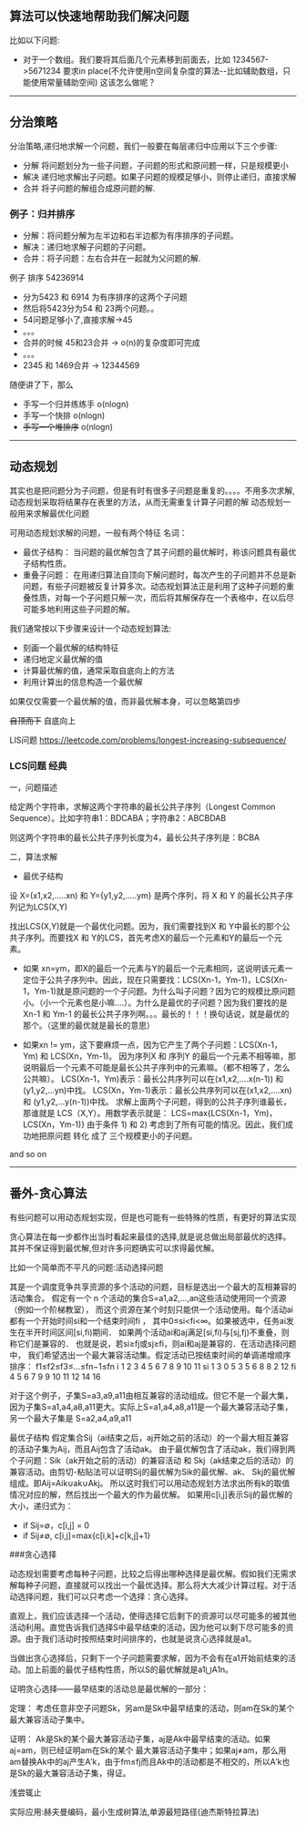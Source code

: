 ## 算法可以快速地帮助我们解决问题

比如以下问题:
* 对于一个数组。我们要将其后面几个元素移到前面去，比如 1234567->5671234
要求in place(不允许使用n空间复杂度的算法--比如辅助数组，只能使用常量辅助空间)
这该怎么做呢？
-------------------------------------
## 分治策略
分治策略,递归地求解一个问题，我们一般要在每层递归中应用以下三个步骤:
* 分解 将问题划分为一些子问题，子问题的形式和原问题一样，只是规模更小
* 解决 递归地求解出子问题。如果子问题的规模足够小，则停止递归，直接求解
* 合并 将子问题的解组合成原问题的解.

### 例子：归并排序
* 分解：将问题分解为左半边和右半边都为有序排序的子问题。
* 解决：递归地求解子问题的子问题。
* 合并：将子问题：左右合并在一起就为父问题的解.

例子 排序 54236914
* 分为5423 和 6914 为有序排序的这两个子问题
* 然后将5423分为54 和 23两个问题。。
* 54问题足够小了,直接求解->45
* 。。。
* 合并的时候 45和23合并 -> o(n)的复杂度即可完成
* 。。。 
* 2345 和 1469合并 -> 12344569

随便讲了下，那么

* 手写一个归并练练手 o(nlogn)
* 手写一个快排 o(nlogn)
* ~~手写一个堆排序~~ o(nlogn)

--------------------------------------------------------


## 动态规划
其实也是把问题分为子问题，但是有时有很多子问题是重复的。。。。不用多次求解,动态规划采取将结果存在表里的方法，从而无需重复计算子问题的解
动态规划一般用来求解最优化问题

可用动态规划求解的问题，一般有两个特征
名词：
* 最优子结构： 当问题的最优解包含了其子问题的最优解时，称该问题具有最优子结构性质。
* 重叠子问题： 在用递归算法自顶向下解问题时，每次产生的子问题并不总是新问题，有些子问题被反复计算多次。动态规划算法正是利用了这种子问题的重叠性质，对每一个子问题只解一次，而后将其解保存在一个表格中，在以后尽可能多地利用这些子问题的解。

我们通常按以下步骤来设计一个动态规划算法:
* 刻画一个最优解的结构特征
* 递归地定义最优解的值
* 计算最优解的值，通常采取自底向上的方法
* 利用计算出的信息构造一个最优解

如果仅仅需要一个最优解的值，而非最优解本身，可以忽略第四步

~~自顶而下~~
自底向上

LIS问题
https://leetcode.com/problems/longest-increasing-subsequence/

### LCS问题 经典
一，问题描述

给定两个字符串，求解这两个字符串的最长公共子序列（Longest Common Sequence）。比如字符串1：BDCABA；字符串2：ABCBDAB

则这两个字符串的最长公共子序列长度为4，最长公共子序列是：BCBA

二，算法求解

* 最优子结构

设 X=(x1,x2,.....xn) 和 Y={y1,y2,.....ym} 是两个序列，将 X 和 Y 的最长公共子序列记为LCS(X,Y)

找出LCS(X,Y)就是一个最优化问题。因为，我们需要找到X 和 Y中最长的那个公共子序列。而要找X 和 Y的LCS，首先考虑X的最后一个元素和Y的最后一个元素。
* 如果 xn=ym，即X的最后一个元素与Y的最后一个元素相同，这说明该元素一定位于公共子序列中。因此，现在只需要找：LCS(Xn-1，Ym-1)，LCS(Xn-1，Ym-1)就是原问题的一个子问题。为什么叫子问题？因为它的规模比原问题小。（小一个元素也是小嘛....）。为什么是最优的子问题？因为我们要找的是Xn-1 和 Ym-1 的最长公共子序列啊。。。最长的！！！换句话说，就是最优的那个。（这里的最优就是最长的意思）

* 如果xn != ym，这下要麻烦一点，因为它产生了两个子问题：LCS(Xn-1，Ym) 和 LCS(Xn，Ym-1)。
因为序列X 和 序列Y 的最后一个元素不相等嘛，那说明最后一个元素不可能是最长公共子序列中的元素嘛。（都不相等了，怎么公共嘛）。
LCS(Xn-1，Ym)表示：最长公共序列可以在(x1,x2,....x(n-1)) 和 (y1,y2,...yn)中找。
LCS(Xn，Ym-1)表示：最长公共序列可以在(x1,x2,....xn) 和 (y1,y2,...y(n-1))中找。
求解上面两个子问题，得到的公共子序列谁最长，那谁就是 LCS（X,Y）。用数学表示就是：
LCS=max{LCS(Xn-1，Ym)，LCS(Xn，Ym-1)}
由于条件 1)  和  2)  考虑到了所有可能的情况。因此，我们成功地把原问题 转化 成了 三个规模更小的子问题。

and so on 

-----------------------------------------------------------

## 番外-贪心算法
有些问题可以用动态规划实现，但是也可能有一些特殊的性质，有更好的算法实现

贪心算法在每一步都作出当时看起来最佳的选择,就是说总做出局部最优的选择。其并不保证得到最优解,但对许多问题确实可以求得最优解。

比如一个简单而不平凡的问题:活动选择问题

其是一个调度竞争共享资源的多个活动的问题，目标是选出一个最大的互相兼容的活动集合。
假定有一个 n 个活动的集合S=a1,a2,...,an这些活动使用同一个资源（例如一个阶梯教室），
而这个资源在某个时刻只能供一个活动使用。每个活动ai都有一个开始时间si和一个结束时间fi ，
其中0≤si<fi<∞。如果被选中，任务ai发生在半开时间区间[si,fi)期间．
如果两个活动ai和aj满足[si,fi)与[sj,fj)不重叠，则称它们是兼容的．
也就是说，若si≥fj或sj≥fi，则ai和aj是兼容的．在活动选择问题中，
我们希望选出一个最大兼容活动集。假定活动已按结束时间的单调递增顺序排序：
f1≤f2≤f3≤...≤fn−1≤fn
i	1	2	3	4	5	6	7	8	9	10	11
si	1	3	0	5	3	5	6	8	8	2	12
fi	4	5	6	7	9	9	10	11	12	14	16

对于这个例子，子集S=a3,a9,a11由相互兼容的活动组成。但它不是一个最大集，因为子集S=a1,a4,a8,a11更大。实际上S=a1,a4,a8,a11是一个最大兼容活动子集，另一个最大子集是 
S=a2,a4,a9,a11

最优子结构
假定集合Sij（ai结束之后，aj开始之前的活动）的一个最大相互兼容的活动子集为Aij，而且Aij包含了活动ak。 由于最优解包含了活动ak，我们得到两个子问题：Sik（ak开始之前的活动）的兼容活动 和 Skj（ak结束之后的活动）的兼容活动。由剪切-粘贴法可以证明Sij的最优解为Sik的最优解、ak、 Skj的最优解组成。即Aij=Aik∪ak∪Akj。 
所以这时我们可以用动态规划方法求出所有k的取值情况对应的解，然后找出一个最大的作为最优解。 
如果用c[i,j]表示Sij的最优解的大小，递归式为：
* if Sij=∅，c[i,j] = 0
* if Sij≠∅, c[i,j]=max{c[i,k]+c[k,j]+1}

###贪心选择

 动态规划需要考虑每种子问题，比较之后得出哪种选择是最优解。假如我们无需求解每种子问题，直接就可以找出一个最优选择。那么将大大减少计算过程。对于活动选择问题，我们可以只考虑一个选择：贪心选择。
 
 直观上，我们应该选择一个活动，使得选择它后剩下的资源可以尽可能多的被其他活动利用。直觉告诉我们选择S中最早结束的活动，因为他可以剩下尽可能多的资源。由于我们活动时按照结束时间排序的，也就是说贪心选择就是a1。
 
 当做出贪心选择后，只剩下一个子问题需要求解，因为不会有在a1开始前结束的活动。加上前面的最优子结构性质，所以S的最优解就是a1⋃A1n。
 
 证明贪心选择——最早结束的活动总是最优解的一部分：
 
 定理： 考虑任意非空子问题Sk，另am是Sk中最早结束的活动，则am在Sk的某个最大兼容活动子集中。
 
 证明： Ak是Sk的某个最大兼容活动子集，aj是Ak中最早结束的活动。如果aj=am，则已经证明am在Sk的某个
 最大兼容活动子集中；如果aj≠am，那么用am替换Ak中的aj产生A′k，由于fm≤fj而且Ak中的活动都是不相交的，所以A′k也是Sk的最大兼容活动子集，得证。
 
浅尝辄止

实际应用:赫夫曼编码，最小生成树算法,单源最短路径(迪杰斯特拉算法)
